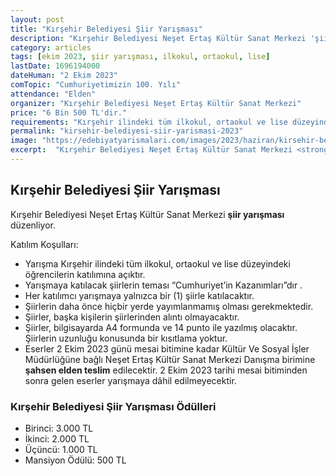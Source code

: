 ```yaml
---
layout: post
title: "Kırşehir Belediyesi Şiir Yarışması"
description: "Kırşehir Belediyesi Neşet Ertaş Kültür Sanat Merkezi 'şiir yarışması' düzenliyor."
category: articles
tags: [ekim 2023, şiir yarışması, ilkokul, ortaokul, lise]
lastDate: 1696194000
dateHuman: "2 Ekim 2023"
comTopic: "Cumhuriyetimizin 100. Yılı"
attendance: "Elden"
organizer: "Kırşehir Belediyesi Neşet Ertaş Kültür Sanat Merkezi"
price: "6 Bin 500 TL'dir."
requirements: "Kırşehir ilindeki tüm ilkokul, ortaokul ve lise düzeyindeki öğrenciler katılabilir."
permalink: "kirsehir-belediyesi-siir-yarismasi-2023"
image: "https://edebiyatyarismalari.com/images/2023/haziran/kirsehir-belediyesi-siir-yarismasi-2023.jpg"
excerpt:  "Kırşehir Belediyesi Neşet Ertaş Kültür Sanat Merkezi <strong> şiir yarışması </strong> düzenliyor."
---
```


## Kırşehir Belediyesi Şiir Yarışması
Kırşehir Belediyesi Neşet Ertaş Kültür Sanat Merkezi **şiir yarışması** düzenliyor.  

Katılım Koşulları:
- Yarışma Kırşehir ilindeki tüm ilkokul, ortaokul ve lise düzeyindeki öğrencilerin katılımına açıktır.
- Yarışmaya katılacak şiirlerin teması “Cumhuriyet’in Kazanımları”dır .
- Her katılımcı yarışmaya yalnızca bir (1) şiirle katılacaktır.
- Şiirlerin daha önce hiçbir yerde yayımlanmamış olması gerekmektedir.
- Şiirler, başka kişilerin şiirlerinden alıntı olmayacaktır.
- Şiirler, bilgisayarda A4 formunda ve 14 punto ile yazılmış olacaktır. Şiirlerin uzunluğu konusunda bir kısıtlama yoktur.
- Eserler 2 Ekim 2023 günü mesai bitimine kadar Kültür Ve Sosyal İşler Müdürlüğüne bağlı Neşet Ertaş Kültür Sanat Merkezi Danışma birimine **şahsen elden teslim** edilecektir. 2 Ekim 2023 tarihi mesai bitiminden sonra gelen eserler yarışmaya dâhil edilmeyecektir.


### Kırşehir Belediyesi Şiir Yarışması Ödülleri
- Birinci: 3.000 TL
- İkinci: 2.000 TL
- Üçüncü: 1.000 TL
- Mansiyon Ödülü: 500 TL